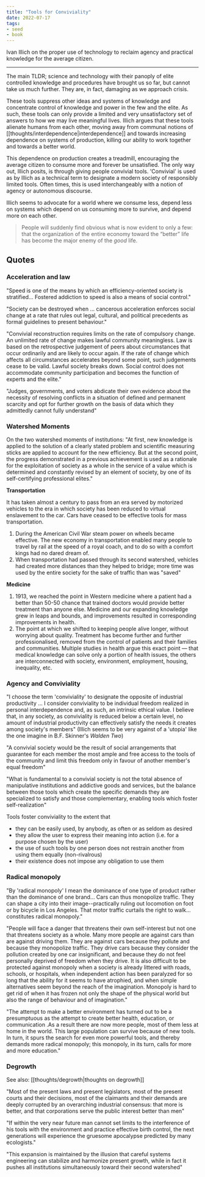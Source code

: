 ```yaml
---
title: "Tools for Conviviality"
date: 2022-07-17
tags:
- seed
- book
---
```


Ivan Illich on the proper use of technology to reclaim agency and practical knowledge for the average citizen.

---

The main TLDR; science and technology with their panoply of elite controlled knowledge and procedures have brought us so far, but cannot take us much further. They are, in fact, damaging as we approach crisis.

These tools suppress other ideas and systems of knowledge and concentrate control of knowledge and power in the few and the elite. As such, these tools can only provide a limited and very unsatisfactory set of answers to how we may live meaningful lives. Illich argues that these tools alienate humans from each other, moving away from communal notions of [[thoughts/interdependence|interdependence]] and towards increasing dependence on systems of production, killing our ability to work together and towards a better world.

This dependence on production creates a treadmill, encouraging the average citizen to consume more and forever be unsatisfied. The only way out, Illich posits, is through giving people convivial tools. 'Convivial' is used as by Illich as a technical term to designate a modern society of responsibly limited tools. Often times, this is used interchangeably with a notion of agency or autonomous discourse.

Illich seems to advocate for a world where we consume less, depend less on systems which depend on us consuming more to survive, and depend more on each other. 

> People will suddenly find obvious what is now evident to only a few: that the organization of the entire economy toward the “better” life has become the major enemy of the _good_ life.

## Quotes
### Acceleration and law
"Speed is one of the means by which an efficiency-oriented society is stratified... Fostered addiction to speed is also a means of social control."

"Society can be destroyed when ... cancerous acceleration enforces social change at a rate that rules out legal, cultural, and political precedents as formal guidelines to present behaviour."

"Convivial reconstruction requires limits on the rate of compulsory change. An unlimited rate of change makes lawful community meaningless. Law is based on the retrospective judgement of peers about circumstances that occur ordinarily and are likely to occur again. If the rate of change which affects all circumstances accelerates beyond some point, such judgements cease to be valid. Lawful society breaks down. Social control does not accommodate community participation and becomes the function of experts and the elite."

"Judges, governments, and voters abdicate their own evidence about the necessity of resolving conflicts in a situation of defined and permanent scarcity and opt for further growth on the basis of data which they admittedly cannot fully understand"

### Watershed Moments
On the two watershed moments of institutions: "At first, new knowledge is applied to the solution of a clearly stated problem and scientific measuring sticks are applied to account for the new efficiency. But at the second point, the progress demonstrated in a previous achievement is used as a rationale for the exploitation of society as a whole in the service of a value which is determined and constantly revised by an element of society, by one of its self-certifying professional elites."

**Transportation**

It has taken almost a century to pass from an era served by motorized vehicles to the era in which society has been reduced to virtual enslavement to the car. Cars have ceased to be effective tools for mass transportation.

1. During the American Civil War steam power on wheels became effective. The new economy in transportation enabled many people to travel by rail at the speed of a royal coach, and to do so with a comfort kings had no dared dream of.
2. When transportation had passed through its second watershed, vehicles had created more distances than they helped to bridge; more time was used by the entire society for the sake of traffic than was "saved"

**Medicine**

1. 1913, we reached the point in Western medicine where a patient had a better than 50-50 chance that trained doctors would provide better treatment than anyone else. Medicine and our expanding knowledge grew in leaps and bounds, and improvements resulted in corresponding improvements in health.
2. The point at which we shifted to keeping people alive longer, without worrying about quality. Treatment has become further and further professionalised, removed from the control of patients and their families and communities. Multiple studies in health argue this exact point — that medical knowledge can solve only a portion of health issues, the others are interconnected with society, environment, employment, housing, inequality, etc.

### Agency and Conviviality
"I choose the term 'conviviality' to designate the opposite of industrial productivity ... I consider conviviality to be individual freedom realized in personal interdependence and, as such, an intrinsic ethical value. I believe that, in any society, as conviviality is reduced below a certain level, no amount of industrial productivity can effectively satisfy the needs it creates among society's members" (Illich seems to be very against of a 'utopia' like the one imagine in B.F. Skinner's *Walden Two*)

"A convivial society would be the result of social arrangements that guarantee for each member the most ample and free access to the tools of the community and limit this freedom only in favour of another member's equal freedom"

"What is fundamental to a convivial society is not the total absence of manipulative institutions and addictive goods and services, but the balance between those tools which create the specific demands they are specialized to satisfy and those complementary, enabling tools which foster self-realization"

Tools foster conviviality to the extent that 
- they can be easily used, by anybody, as often or as seldom as desired
- they allow the user to express their meaning into action (i.e. for a purpose chosen by the user)
- the use of such tools by one person does not restrain another from using them equally (non-rivalrous)
- their existence does not impose any obligation to use them

### Radical monopoly
"By 'radical monopoly' I mean the dominance of one type of product rather than the dominance of one brand... Cars can thus monopolize traffic. They can shape a city into their image--practically ruling out locomotion on foot or by bicycle in Los Angeles. That motor traffic curtails the right to walk... constitutes radical monopoly."

"People will face a danger that threatens their own self-interest but not one that threatens society as a whole. Many more people are against cars than are against driving them. They are against cars because they pollute and because they monopolize traffic. They drive cars because they consider the pollution created by one car insignificant, and because they do not feel personally deprived of freedom when they drive. It is also difficult to be protected against monopoly when a society is already littered with roads, schools, or hospitals, when independent action has been paralyzed for so long that the ability for it seems to have atrophied, and when simple alternatives seem beyond the reach of the imagination. Monopoly is hard to get rid of when it has frozen not only the shape of the physical world but also the range of behaviour and of imagination."

"The attempt to make a better environment has turned out to be a presumptuous as the attempt to create better health, education, or communication .As a result there are now more people, most of them less at home in the world. This large population can survive because of new tools. In turn, it spurs the search for even more powerful tools, and thereby demands more radical monopoly; this monopoly, in its turn, calls for more and more education."

### Degrowth
See also: [[thoughts/degrowth|thoughts on degrowth]]

"Most of the present laws and present legislators, most of the present courts and their decisions, most of the claimants and their demands are deeply corrupted by an overarching industrial consensus: that more is better, and that corporations serve the public interest better than men"

"If within the very near future man cannot set limits to the interference of his tools with the environment and practice effective birth control, the next generations will experience the gruesome apocalypse predicted by many ecologists."

"This expansion is maintained by the illusion that careful systems engineering can stabilize and harmonize present growth, while in fact it pushes all institutions simultaneously toward their second watershed"